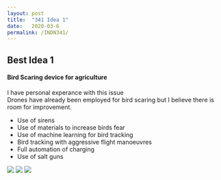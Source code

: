 ```yaml
---
layout: post
title:  "341 Idea 1"
date:   2020-03-6 
permalink: /INDN341/
---
```



## Best Idea 1  
#### Bird Scaring device for agriculture 
I have personal experance with this issue  
Drones have already been employed for bird scaring but I believe there is room for improvement. 
* Use of sirens 
* Use of materials to increase birds fear 
* Use of machine learning for bird tracking 
* Bird tracking with aggressive flight manoeuvres 
* Full automation of charging 
* Use of salt guns   
 <img src="{{site.baseurl}}/assets/img/DesignImages/Gas_gun_bird_scarer.jpg">  
 <img src="{{site.baseurl}}/assets/img/DesignImages/bird-deterrent-kite.jpg">  
 <img src="{{site.baseurl}}/assets/img/DesignImages/bird_netting.png">  

